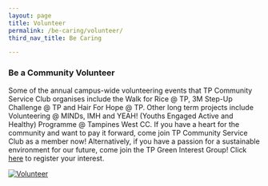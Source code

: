 ```yaml
---
layout: page
title: Volunteer
permalink: /be-caring/volunteer/
third_nav_title: Be Caring

---
```

### Be a Community Volunteer ###
Some of the annual campus-wide volunteering events that TP Community Service Club organises include the Walk for Rice @ TP, 3M Step-Up Challenge @ TP and Hair For Hope @ TP. Other long term projects include Volunteering @ MINDs, IMH and YEAH! (Youths Engaged Active and Healthy) Programme @ Tampines West CC.  If you have a heart for the community and want to pay it forward, come join TP Community Service Club as a member now! Alternatively, if you have a passion for a sustainable environment for our future, come join the TP Green Interest Group! Click [here](https://forms.office.com/Pages/ResponsePage.aspx?id=8JupJXKOKkeuUK373w328RWhQX2HOn5Iov-OuCvuq-tUM1RNNDVTWFQxTTFWQ1RaUFdDTktKSVlDNy4u&nocdn=2) to register your interest. 


[![Volunteer]({{site.baseurl}}/images/instagram_csc_volunteer.jpg)](https://www.instagram.com/tp_csc/?hl=en)
